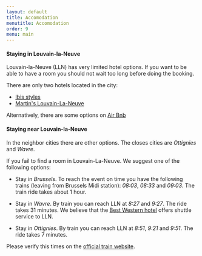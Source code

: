 ```yaml
---
layout: default
title: Accomodation
menutitle: Accomodation
order: 9
menu: main
---
```


#### Staying in Louvain-la-Neuve

Louvain-la-Neuve (LLN) has very limited hotel options. If you want to be able to have a room you should not wait too long before
doing the booking.

There are only two hotels located in the city:

<ul>
  <li><a target="_blank" href="https://www.accorhotels.com/gb/hotel-2200-ibis-styles-louvain-la-neuve-hotel-and-events/index.shtml">Ibis styles</a></li>
  <li><a target="_blank" href="https://www.martinshotels.com/en/hotel/martins-louvain-la-neuve">Martin's Louvain-La-Neuve</a></li>
</ul>

Alternatively, there are some options on <a target="_blank" href="https://www.airbnb.com/s/Louvain-la-Neuve--Ottignies-Louvain-la-Neuve--Belgium/homes?refinement_paths%5B%5D=%2Fhomes&adults=1&children=0&infants=0&guests=1&query=Louvain-la-Neuve%2C%20Ottignies-Louvain-la-Neuve%2C%20Belgium&place_id=ChIJJ6yD8AV-wUcRfpcCP_UlExc&allow_override%5B%5D=&s_tag=eEA9GJa8">Air Bnb</a>

#### Staying near Louvain-la-Neuve

In the neighbor cities there are other options. The closes cities are *Ottignies* and *Wavre*.

If you fail to find a room in Louvain-La-Neuve. We suggest one of the following options:

- Stay in *Brussels*. To reach the event on time you have the following trains (leaving from Brussels Midi station): *08:03*, *08:33* and *09:03*. The
train ride takes about 1 hour.

- Stay in *Wavre*. By train you can reach LLN at *8:27* and *9:27*. The ride takes 31 minutes.
  We believe that the <a target="_blank" href="https://www.bestwestern.com/en_US/book/hotel-details.92945.html?aff=BBE&iata=00164490&ssob=BBE&checkIn=2018-09-14&checkOut=2018-09-15&rooms=1&adults=1
">Best Western hotel</a> offers shuttle service to LLN.

- Stay in *Ottignies*. By train you can reach LLN at *8:51*, *9:21* and *9:51*. The ride takes 7 minutes.

Please verify this times on the <a target="_blank" href="https://www.belgiantrain.be/en">official train website</a>.


